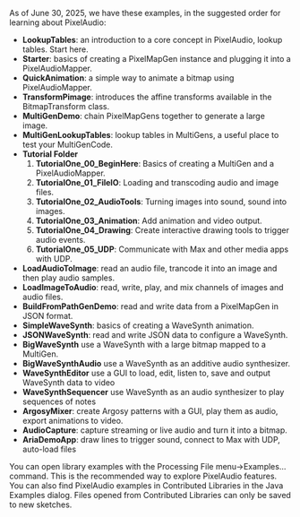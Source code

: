 As of June 30, 2025, we have these examples, in the suggested order for learning about PixelAudio:

- **LookupTables**: an introduction to a core concept in PixelAudio, lookup tables. Start here. 
- **Starter**: basics of creating a PixelMapGen instance and plugging it into a PixelAudioMapper.
- **QuickAnimation**: a simple way to animate a bitmap using PixelAudioMapper.
- **TransformPimage**: introduces the affine transforms available in the BitmapTransform class.
- **MultiGenDemo**: chain PixelMapGens together to generate a large image.
- **MultiGenLookupTables**: lookup tables in MultiGens, a useful place to test your MultiGenCode.
- **Tutorial Folder**
   1. **TutorialOne_00_BeginHere**: Basics of creating a MultiGen and a PixelAudioMapper.
   2. **TutorialOne_01_FileIO**: Loading and transcoding audio and image files.
   3. **TutorialOne_02_AudioTools**: Turning images into sound, sound into images.
   4. **TutorialOne_03_Animation**: Add animation and video output.
   5. **TutorialOne_04_Drawing**: Create interactive drawing tools to trigger audio events.
   6. **TutorialOne_05_UDP**: Communicate with Max and other media apps with UDP. 
- **LoadAudioToImage**: read an audio file, trancode it into an image and then play audio samples. 
- **LoadImageToAudio**: read, write, play, and mix channels of images and audio files. 
- **BuildFromPathGenDemo**: read and write data from a PixelMapGen in JSON format. 
- **SimpleWaveSynth**: basics of creating a WaveSynth animation. 
- **JSONWaveSynth**: read and write JSON data to configure a WaveSynth.
- **BigWaveSynth** use a WaveSynth with a large bitmap mapped to a MultiGen. 
- **BigWaveSynthAudio** use a WaveSynth as an additive audio synthesizer.
- **WaveSynthEditor** use a GUI to load, edit, listen to, save and output WaveSynth data to video
- **WaveSynthSequencer** use WaveSynth as an audio synthesizer to play sequences of notes
- **ArgosyMixer**: create Argosy patterns with a GUI, play them as audio, export animations to video.
- **AudioCapture**: capture streaming or live audio and turn it into a bitmap.
- **AriaDemoApp**: draw lines to trigger sound, connect to Max with UDP, auto-load files

You can open library examples with the Processing File menu->Examples... command. 
This is the recommended way to explore PixelAudio features. 
You can also find PixelAudio examples in Contributed Libraries in the Java Examples dialog. 
Files opened from Contributed Libraries can only be saved to new sketches. 
